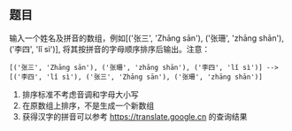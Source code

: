 ## 题目
输入一个姓名及拼音的数组，例如[('张三', 'Zhāng sān'), ('张珊', 'zhāng shān'), ('李四', 'lǐ sì')], 将其按拼音的字母顺序排序后输出。注意：

`[('张三', 'Zhāng sān'), ('张珊', 'zhāng shān'), ('李四', 'lǐ sì')] --> [('李四', 'lǐ sì'), ('张三', 'Zhāng sān'), ('张珊', 'zhāng shān')]`

1. 排序标准不考虑音调和字母大小写
2. 在原数组上排序，不是生成一个新数组
3. 获得汉字的拼音可以参考 https://translate.google.cn 的查询结果

